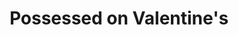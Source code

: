 --- 
title: Possessed on Valentine's
description:
price: "SOLD"
category: 
images: 
    - /assets/img/vm.png
order: 508
---